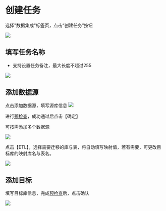 # 创建任务

选择"数据集成"标签页，点击“创建任务”按钮

![](http://udts-doc.cn-bj.ufileos.com/integration/create001.png)

## 填写任务名称
- 支持设置任务备注，最大长度不超过255

![](http://udts-doc.cn-bj.ufileos.com/integration/create008.png)

## 添加数据源

点击添加数据源，填写源库信息
![](http://udts-doc.cn-bj.ufileos.com/integration/create009.png)

进行[预检查](/udts/inti/guide/precheck)，成功通过后点击【确定】

可按需添加多个数据源

![](http://udts-doc.cn-bj.ufileos.com/integration/create010.png)

点击【ETL】，选择需要迁移的库与表，将自动填写映射值，若有需要，可更改目标库的映射库名与表名。

![](http://udts-doc.cn-bj.ufileos.com/integration/create006.png)

## 添加目标

填写目标库信息，完成[预检查](/udts/inti/guide/precheck)后，点击确认

![](http://udts-doc.cn-bj.ufileos.com/integration/create011.png)

